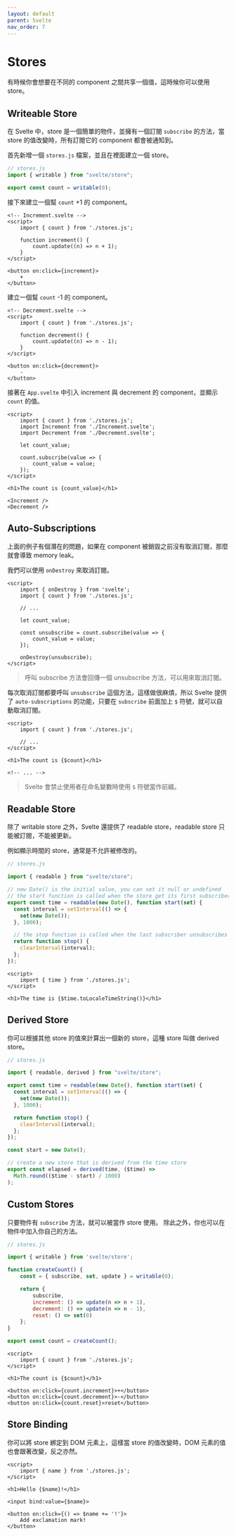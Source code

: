 ```yaml
---
layout: default
parent: Svelte
nav_order: 7
---
```


# Stores

有時候你會想要在不同的 component 之間共享一個值，這時候你可以使用 store。

## Writeable Store

在 Svelte 中，store 是一個簡單的物件，並擁有一個訂閱 `subscribe` 的方法，當 store 的值改變時，所有訂閱它的 component 都會被通知到。

首先新增一個 `stores.js` 檔案，並且在裡面建立一個 store。

```js
// stores.js
import { writable } from "svelte/store";

export const count = writable(0);
```

接下來建立一個幫 `count` +1 的 component。

```svelte
<!-- Increment.svelte -->
<script>
    import { count } from './stores.js';

    function increment() {
        count.update((n) => n + 1);
    }
</script>

<button on:click={increment}>
    +
</button>
```

建立一個幫 `count` -1 的 component。

```svelte
<!-- Decrement.svelte -->
<script>
    import { count } from './stores.js';

    function decrement() {
        count.update((n) => n - 1);
    }
</script>

<button on:click={decrement}>
    -
</button>
```

接著在 `App.svelte` 中引入 increment 與 decrement 的 component，並顯示 `count` 的值。

```svelte
<script>
    import { count } from './stores.js';
    import Increment from './Increment.svelte';
    import Decrement from './Decrement.svelte';

    let count_value;

    count.subscribe(value => {
        count_value = value;
    });
</script>

<h1>The count is {count_value}</h1>

<Increment />
<Decrement />
```

## Auto-Subscriptions

上面的例子有個潛在的問題，如果在 component 被銷毀之前沒有取消訂閱，那麼就會導致 memory leak。

我們可以使用 `onDestroy` 來取消訂閱。

```svelte
<script>
    import { onDestroy } from 'svelte';
    import { count } from './stores.js';

    // ...

    let count_value;

    const unsubscribe = count.subscribe(value => {
        count_value = value;
    });

    onDestroy(unsubscribe);
</script>
```

> 呼叫 subscribe 方法會回傳一個 unsubscribe 方法，可以用來取消訂閱。

每次取消訂閱都要呼叫 `unsubscribe` 這個方法，這樣做很麻煩，所以 Svelte 提供了 `auto-subscriptions` 的功能，只要在 `subscribe` 前面加上 `$` 符號，就可以自動取消訂閱。

```svelte
<script>
    import { count } from './stores.js';

    // ...
</script>

<h1>The count is {$count}</h1>

<!-- ... -->
```

> Svelte 會禁止使用者在命名變數時使用 `$` 符號當作前綴。

## Readable Store

除了 writable store 之外，Svelte 還提供了 readable store，readable store 只能被訂閱，不能被更新。

例如顯示時間的 store，通常是不允許被修改的。

```js
// stores.js

import { readable } from "svelte/store";

// new Date() is the initial value, you can set it null or undefined
// the start function is called when the store get its first subscriber
export const time = readable(new Date(), function start(set) {
  const interval = setInterval(() => {
    set(new Date());
  }, 1000);

  // the stop function is called when the last subscriber unsubscribes
  return function stop() {
    clearInterval(interval);
  };
});
```

```svelte
<script>
    import { time } from './stores.js';
</script>

<h1>The time is {$time.toLocaleTimeString()}</h1>
```

## Derived Store

你可以根據其他 store 的值來計算出一個新的 store，這種 store 叫做 derived store。

```js
// stores.js

import { readable, derived } from "svelte/store";

export const time = readable(new Date(), function start(set) {
  const interval = setInterval(() => {
    set(new Date());
  }, 1000);

  return function stop() {
    clearInterval(interval);
  };
});

const start = new Date();

// create a new store that is derived from the time store
export const elapsed = derived(time, ($time) =>
  Math.round(($time - start) / 1000)
);
```

## Custom Stores

只要物件有 `subscribe` 方法，就可以被當作 store 使用。
除此之外，你也可以在物件中加入你自己的方法。

```js
// stores.js

import { writable } from 'svelte/store';

function createCount() {
    const = { subscribe, set, update } = writable(0);

    return {
        subscribe,
        increment: () => update(n => n + 1),
        decrement: () => update(n => n - 1),
        reset: () => set(0)
    };
}

export const count = createCount();
```

```svelte
<script>
    import { count } from './stores.js';
</script>

<h1>The count is {$count}</h1>

<button on:click={count.increment}>+</button>
<button on:click={count.decrement}>-</button>
<button on:click={count.reset}>reset</button>
```

## Store Binding

你可以將 store 綁定到 DOM 元素上，這樣當 store 的值改變時，DOM 元素的值也會跟著改變，反之亦然。

```svelte
<script>
    import { name } from './stores.js';
</script>

<h1>Hello {$name}!</h1>

<input bind:value={$name}>

<button on:click={() => $name += '!'}>
    Add exclamation mark!
</button>
```
